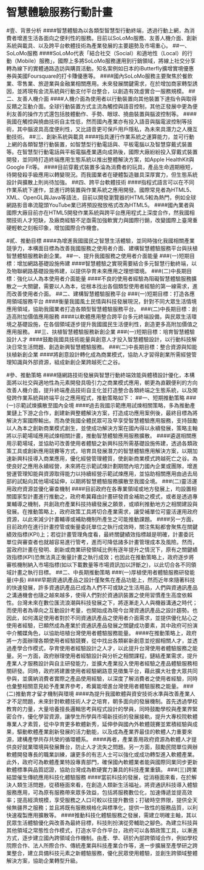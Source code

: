 # 智慧體驗服務行動計畫
#壹、背景分析
####智慧體驗為以各類型智慧型行動終端，透過行動上網，為消費者增進生活各面向之便利性的服務。目前以SoLoMo服務、友善人機介面、創新系統與載具、以及跨平台軟體技術為產業發展的主要趨勢及市場重心。
##一、SoLoMo服務
####SoLoMo代表「結合社交（Social）和適地性（Local）的行動（Mobile）服務」，國際上多將SoLoMo服務運用到行銷領域，將線上社交分享轉為線下的實體通路造訪與購買活動。知名案例如日本的iButterfly擴增實境優惠券與美國Foursquare的打卡賺優惠等。
####國內SoLoMo服務主要聚焦於餐飲業、零售業、旅遊業與金融業相關應用。未來發展關鍵需求，在於增加商家轉型誘因，並將現有金流系統與行動支付平台整合，以創造有效虛實合一服務規模。
##二、友善人機介面
####人機介面為使用者以行動裝置向其他裝置下達指令與取得反饋之互動介面。全球行動裝置方式主流為觸控與語音控制，其他正發展中更為便利友善的操作方式還包括肢體動作、手勢、眼球、撓曲裝置與腦波控制等。
####我國在觸控與撓曲技術自主性低，然而國內產業亦有投入語音與腦電波控制等技術，其中腦波具高度便利性，又比語音更可保戶用戶隱私，為未來具潛力之人機互動技術。
##三、創新系統與載具
####指具運行作業系統之運算能力，並可行動上網的各類智慧行動裝置，如智慧型行動電話與、平板電腦以及智慧穿戴式裝置等。在智慧型行動電話與平板電腦產業邁向成熟後，國際大廠紛紛投入穿戴式裝置開發，並同時打造終端應用生態系統以推出整體解決方案，如Apple HealthKit與Google Fit等。
####目前穿戴式裝置多淪為消費者的玩具，產品生命週期極短，待開發殺手級應用以轉變現況。而我國業者在硬體製造雖具深厚實力，但生態系統設計與擴散上則尚待加強。
##四、跨平台軟體技術
####指程式語言可以在不同作業系統下運作，並進行跨裝置與作業系統之應用開發。國際常見者為HTML5、XML、OpenGL與Java等語法，目前以開發瀏覽器的HTML5較為熱門，例如全球網路影音串流龍頭YouTube業已將預設撥放格式改為HTML5。
####國內業者與國際大廠目前亦在HTML5開發作業系統與跨平台應用程式上深度合作，然我國相關技術人才短缺，及廠商經驗不足亟需加強軟實力與國際行銷，改變國際上臺灣重硬輕軟之刻板印象，增加國際合作機會。

#貳、推動目標
####為增進我國國民之智慧生活體驗，並同時強化我國相關產業競爭力，本構面目標為改善我國服務之使用者介面、建構智慧體驗服務平台與扶植智慧體驗服務新創企業。
##一、提升我國服務之使用者介面能量
###(一)短期目標：增加網路基礎設施佈建
####智慧體驗之實現需要結合多元智慧行動終端，以及物聯網路基礎設施佈建，以提供孕育未來應用之理想環境。
###(二)中長期目標：強化以人為本使用者介面能量
####不良的使用者經驗為阻礙智慧體驗服務擴散之一大關鍵，需要以人為本，從根本找出各個類型使用者經驗的第一線需求，進而改善使用者介面。
##二、建構智慧體驗服務平台
###(一)短期目標：打造各應用領域服務平台
####衡量我國風土民情與科技發展現況，針對不同大眾生活情境應用領域，協助我國業者打造各類型智慧體驗服務平台。
###(二)中長期目標：創造高附加價值應用服務
####以軟體應用整合跨平台多元終端設備，與民眾生活環境之基礎設施，在各個領域逐步提升我國國民生活便利性，創造更多高附加價值之應用服務。
##三、扶植智慧體驗服務新創企業
###(一)短期目標：培育智慧體驗設計人才
####鼓勵我國具技術能量與創意人才投入智慧體驗設計，以行動科技解決日常生活問題、創造新興智慧體驗服務。
###(二)中長期目標：整合資源與知能扶植新創企業
####將創意設計轉化成為商業模式，協助人才習得創業所需經營管理知識與外部資源，組成新創企業跨越死亡之谷。

#參、推動策略
####隨網路技術發展與智慧行動終端效能與體積設計優化，本構面將以社交與適地性為元素開發具吸引力之商業模式應用，朝更為直觀便利的方向改善人機介面，提升終端產品技術自主化並打造整合各類終端之生態系統，以及開發跨作業系統與終端平台之應用程式，推動策略如下：
##一、短期推動策略
###(一)示範試煉擴散至國內全境
####過去我國示範應用試煉相關策略，多為推動產業鏈上下游之合作，創建新興整體解決方案，打造成功應用案例後，最終目標為將解決方案國際輸出。而為使我國全體民眾可及早享受智慧體驗應用服務，支持鼓勵以人為本之創新商業模式創生，並使成功解決方案在國內得以永續發展，策略主軸將以示範場域應用試煉相關計畫，推動智慧體驗應用服務擴散。
####遴選相關應用示範場域，並協助可改善使用者體驗之新興科技所需基礎設施佈建，透過各類政策工具或創新應用競賽等方式，培育具發展潛力的智慧體驗應用解決方案，以期加速新興科技導入商業應用，優化經營管理體質，使創新商業模式跨越死亡之谷。為使良好之應用永續經營，未來將在示範試煉計劃期間內培力國內企業或團隊，增進營運管理知能與資源取得能力以持續經營示範試煉應用，並協助相關應用由過去局部的試點向其他場域延伸，以期將智慧體驗服務擴散至我國全境。
###(二)靈活運用政府資源並優化審查機制
####目前政府在各專業領域或地方發展上，均設置相關國家型計畫進行推動之，政府希冀藉由計畫研發資金補助之模式，或者是透過專業輔導之機制，共創政府產業科技持續發展之願景，或順利推動地方之相關建設與發展。在推動策略上，政府政策工具將切合產業需求，讓受補單位可靈活運用政府資源，以此來減少計畫輔導或補助機制所產生之可能推動課題。
####另一方面，目前政府在進行計畫控管或衡量委託單位之執行成效時，關注焦點都會聚焦在關鍵績效指標(KPI)上；若從計畫管理角度看，最終關鍵績效指標越是明確，計畫委託單位與審查者也就越容易進行管考，進而可降低諸多計畫管理成本及風險。然而，當政府計畫在發明、創新或商業研發領域比例有逐年提升之情況下，原有之關鍵績效指標(KPI)恐無法真正衡量計畫之執行成效；也因此在推動策略上，政府逐步將審核機制納入市場指標(如以下載數量等市場資訊加以評斷之)，以此切合各不同領域計畫之執行目標。
##二、中長期推動策略
###(一)厚植使用者體驗服務研發能量(中長)
####早期資通訊產品之設計僅聚焦在產品功能上，然而近年來隨著科技的快速發展，許多資通訊產品已成為人們不可或缺之生活用品，人們與資通訊產品之溝通機會也隨之越來越多，使得人們對於資通訊裝置之使用習慣產生高度依賴性。台灣未來在數位匯流浪潮與科技發展之下，將逐漸走入人與機器溝通之時代；而使用者為導向之互動設計考量，也開始成為現今台灣資通訊產品之設計趨勢。也因此，如何滿足使用者對於不同資通訊產品之使用者介面需求，並提供優化貼心之使用者經驗，已顯然成為產業於資通訊產品發展之關鍵成功要素，其中政府可扮演中介觸媒角色，以協助培植台灣使用者體驗服務能量。
####在推動策略上，政府將一方面辦理各類使用者經驗競賽，從中找出各類嶄新創意並挖掘相關人才，並透過產學合作模式，孕育使用者經驗設計之人才，以此提升台灣使用者體驗服務之能量。另一方面，政府辦理使用者經驗設計與分析之相關課程，鏈結產業需求，提升產業人才服務設計與自主研發能力，並擴大產業投入使用者經驗之產品體驗服務相關研發。同時，政府將建置使用者經驗網路意見徵集平台，藉此擴大社會大眾共同參與，並廣納消費者實際之產品使用經驗，以深度了解消費者之使用者經驗，同時也彙整相關意見給予產業界參考，希冀能增進台灣使用者體驗服務之能量。
###(二)推動育才留才機制與環境
####為提升我國軟體與資安技術水準與改善產業人才不足問題，未來針對軟體技術人才之培育，朝多面向的發展機制。首先透過學校教育的力量，大量培養擅長邏輯思考與程式設計的學員，同時鼓勵學校與產業界緊密合作，優化學習資源，讓學生所學與市場新技術的發展接軌，提升大專校院軟體專業人才素質，從中孕育更多軟體新秀，延伸參與國內外軟體競賽並累積經驗與成果，驅動軟體產業創新發展的活力動能，以及成為產業界最佳的軟體人力重要來源，建構產學共存共榮的循環體系。
####再者，產業善用政府資源為軟體人才提供良好就業環境與發展舞台，防止人才流失之問題。另一方面，鼓勵民間單位興辦軟體開發專長的職業訓練，讓更多的有志人士可以強化或成功轉型進入軟體產業。此外，政府可為軟體產業特設專責部門，確保國內軟體業者能與國際同業同步更新軟體標準與品質認證，協助台灣成為軟硬實力兼具的科技產業重鎮。
###(三)跨業結盟催生傳統應用科技化體驗服務
####當前科技的發展，從消極面來看，在於解決人類生活問題，從積極面來看，在創造人類新生活福祉。將資通訊科技導入體驗服務應用，可為原有服務帶來眾多效益，包括將服務數位化，加速傳遞並提高效率；提高經濟規模，享受服務之人口可較以往提升數倍；打破時空界限，提供全天候無疆界之服務；並且將既有服務規格化與標準化，提供一致性的服務品質，以利快速複製應用擴散等。
####推動科技化體驗服務之發展，需建立明確主軸，其以民眾生活體驗優化與改善為最終目標，科技則扮演從旁輔助之腳色。為建立科技與其他領域之常態性合作模式，打造水平合作平台，政府可以各類政策工具，以漸進方式，逐步建立國內跨領域合作機制。由產、學、研於內部跨領域合作，例如學校院際合作、法人所際合作、傳統產業與科技產業合作等，進一步擴展至產學研之跨業整合，建立具備科技元素之新體驗服務，優化民眾使用體驗，並創生跨領域整體解決方案，協助企業轉型升級。
